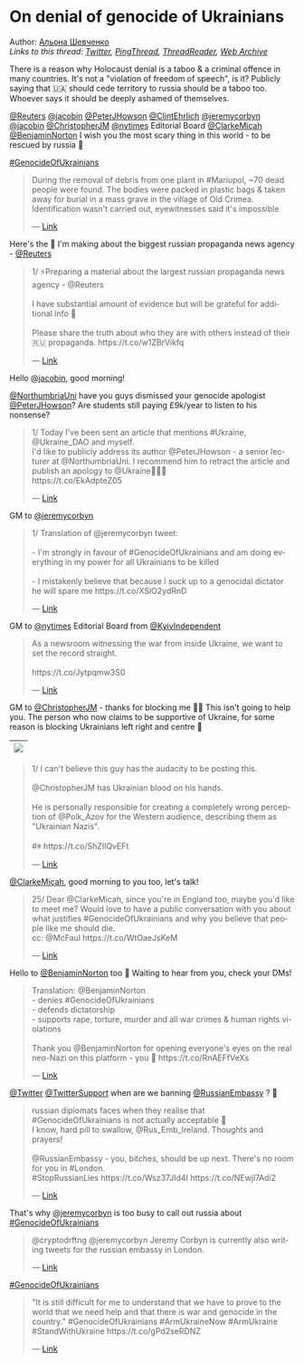 # On denial of genocide of Ukrainians

Author: [Альона Шевченко](https://twitter.com/cryptodrftng)  
*Links to this thread: [Twitter](https://twitter.com/cryptodrftng/status/1530420121008754688), [PingThread](https://pingthread.com/thread/1530420121008754688), [ThreadReader](https://threadreaderapp.com/thread/1530420121008754688.html), [Web Archive](https://web.archive.org/web/*/https://twitter.com/cryptodrftng/status/1530420121008754688)*

There is a reason why Holocaust denial is a taboo & a criminal offence in many countries. It's not a "violation of freedom of speech", is it? 
Publicly saying that 🇺🇦 should cede territory to russia should be a taboo too. Whoever says it should be deeply ashamed of themselves.

[@Reuters](https://twitter.com/Reuters) [@jacobin](https://twitter.com/jacobin) [@PeterJHowson](https://twitter.com/PeterJHowson) [@ClintEhrlich](https://twitter.com/ClintEhrlich) [@jeremycorbyn](https://twitter.com/jeremycorbyn) [@jacobin](https://twitter.com/jacobin) [@ChristopherJM](https://twitter.com/ChristopherJM) [@nytimes](https://twitter.com/nytimes) Editorial Board [@ClarkeMicah](https://twitter.com/ClarkeMicah) [@BenjaminNorton](https://twitter.com/BenjaminNorton) 
I wish you the most scary thing in this world - to be rescued by russia 💞

[#GenocideOfUkrainians](https://twitter.com/hashtag/GenocideOfUkrainians)

<blockquote class="twitter-tweet">
    <p lang="en" dir="ltr">
    During the removal of debris from one plant in #Mariupol, ~70 dead people were found. The bodies were packed in plastic bags &amp; taken away for burial in a mass grave in the village of Old Crimea. Identification wasn&#39;t carried out, eyewitnesses said it&#39;s impossible<br />
    </p>
    &mdash; <a href="https://twitter.com/OlenaHalushka/status/1530126830849638403">Link</a>
</blockquote>

Here's the 🧵 I'm making about the biggest russian propaganda news agency - [@Reuters](https://twitter.com/Reuters)

<blockquote class="twitter-tweet">
    <p lang="en" dir="ltr">
    1/ ⚡️Preparing a material about the largest russian propaganda news agency - @Reuters <br />
    <br />
    I have substantial amount of evidence but will be grateful for additional info 💅 <br />
    <br />
    Please share the truth about who they are with others instead of their 🇷🇺 propaganda. https://t.co/w1ZBrVikfq<br />
    </p>
    &mdash; <a href="https://twitter.com/cryptodrftng/status/1527477049438371841">Link</a>
</blockquote>

Hello [@jacobin](https://twitter.com/jacobin), good morning! 

[@NorthumbriaUni](https://twitter.com/NorthumbriaUni) have you guys dismissed your genocide apologist [@PeterJHowson](https://twitter.com/PeterJHowson)? Are students still paying £9k/year to listen to his nonsense?

<blockquote class="twitter-tweet">
    <p lang="en" dir="ltr">
    1/ Today I&#39;ve been sent an article that mentions #Ukraine, @Ukraine_DAO and myself. <br />
    I&#39;d like to publicly address its author @PeterJHowson - a senior lecturer at @NorthumbriaUni. I recommend him to retract the article and publish an apology to @Ukraine🧵🇺🇦<br />
    https://t.co/EkAdpteZ05<br />
    </p>
    &mdash; <a href="https://twitter.com/cryptodrftng/status/1505576857793671176">Link</a>
</blockquote>

GM to [@jeremycorbyn](https://twitter.com/jeremycorbyn)

<blockquote class="twitter-tweet">
    <p lang="en" dir="ltr">
    1/ Translation of @jeremycorbyn tweet:<br />
    <br />
    - I&#39;m strongly in favour of #GenocideOfUkrainians and am doing everything in my power for all Ukrainians to be killed<br />
    <br />
    - I mistakenly believe that because I suck up to a genocidal dictator he will spare me https://t.co/XSlO2ydRnD<br />
    </p>
    &mdash; <a href="https://twitter.com/cryptodrftng/status/1526508315609636864">Link</a>
</blockquote>

GM to [@nytimes](https://twitter.com/nytimes) Editorial Board from [@KyivIndependent](https://twitter.com/KyivIndependent)

<blockquote class="twitter-tweet">
    <p lang="en" dir="ltr">
    As a newsroom witnessing the war from inside Ukraine, we want to set the record straight. <br />
    <br />
    https://t.co/Jytpqmw3S0<br />
    </p>
    &mdash; <a href="https://twitter.com/KyivIndependent/status/1529158585300799488">Link</a>
</blockquote>

GM to [@ChristopherJM](https://twitter.com/ChristopherJM) - thanks for blocking me 💙💛 This isn't going to help you. The person who now claims to be supportive of Ukraine, for some reason is blocking Ukrainians left right and centre 🤣

| [![](https://pbs.twimg.com/media/FT0tlgnWAAE1Vxx.jpg)](https://pbs.twimg.com/media/FT0tlgnWAAE1Vxx.jpg) |
| :-: |

<blockquote class="twitter-tweet">
    <p lang="en" dir="ltr">
    1/ I can&#39;t believe this guy has the audacity to be posting this.<br />
    <br />
    @ChristopherJM has Ukrainian blood on his hands. <br />
    <br />
    He is personally responsible for creating a completely wrong perception of @Polk_Azov for the Western audience, describing them as &#34;Ukrainian Nazis&#34;.<br />
    <br />
    #ꑭ https://t.co/ShZIlQvEFt<br />
    </p>
    &mdash; <a href="https://twitter.com/cryptodrftng/status/1526353509356011520">Link</a>
</blockquote>

[@ClarkeMicah](https://twitter.com/ClarkeMicah), good morning to you too, let's talk!

<blockquote class="twitter-tweet">
    <p lang="en" dir="ltr">
    25/ Dear @ClarkeMicah, since you&#39;re in England too, maybe you&#39;d like to meet me? Would love to have a public conversation with you about what justifies #GenocideOfUkrainians and why you believe that people like me should die. <br />
    cc: @McFaul https://t.co/WtOaeJsKeM<br />
    </p>
    &mdash; <a href="https://twitter.com/cryptodrftng/status/1528617937317285888">Link</a>
</blockquote>

Hello to [@BenjaminNorton](https://twitter.com/BenjaminNorton) too 💞
Waiting to hear from you, check your DMs!

<blockquote class="twitter-tweet">
    <p lang="en" dir="ltr">
    Translation: @BenjaminNorton <br />
    - denies #GenocideOfUkrainians <br />
    - defends dictatorship<br />
    - supports rape, torture, murder and all war crimes &amp; human rights violations<br />
    <br />
    Thank you @BenjaminNorton for opening everyone&#39;s eyes on the real neo-Nazi on this platform - you 🤝 https://t.co/RnAEFfVeXs<br />
    </p>
    &mdash; <a href="https://twitter.com/cryptodrftng/status/1525704540506529792">Link</a>
</blockquote>

[@Twitter](https://twitter.com/Twitter) [@TwitterSupport](https://twitter.com/TwitterSupport) when are we banning [@RussianEmbassy](https://twitter.com/RussianEmbassy) ? 👀

<blockquote class="twitter-tweet">
    <p lang="en" dir="ltr">
    russian diplomats faces when they realise that #GenocideOfUkrainians is not actually acceptable 🤯<br />
    I know, hard pill to swallow, @Rus_Emb_Ireland. Thoughts and prayers! <br />
    <br />
    @RussianEmbassy - you, bitches, should be up next. There&#39;s no room for you in #London. <br />
     #StopRussianLies https://t.co/Wsz37JId4I https://t.co/NEwjl7Adi2<br />
    </p>
    &mdash; <a href="https://twitter.com/cryptodrftng/status/1511375089111085060">Link</a>
</blockquote>

That's why [@jeremycorbyn](https://twitter.com/jeremycorbyn) is too busy to call out russia about [#GenocideOfUkrainians](https://twitter.com/hashtag/GenocideOfUkrainians)

<blockquote class="twitter-tweet">
    <p lang="en" dir="ltr">
    @cryptodrftng @jeremycorbyn Jeremy Corbyn is currently also writing tweets for the russian embassy in London.<br />
    </p>
    &mdash; <a href="https://twitter.com/CCwafee/status/1530429109096132608">Link</a>
</blockquote>

[#GenocideOfUkrainians](https://twitter.com/hashtag/GenocideOfUkrainians)

<blockquote class="twitter-tweet">
    <p lang="en" dir="ltr">
    &#34;It is still difficult for me to understand that we have to prove to the world that we need help and that there is war and genocide in the country.&#34; #GenocideOfUkrainians #ArmUkraineNow #ArmUkraine #StandWithUkraine https://t.co/gPd2seRDNZ<br />
    </p>
    &mdash; <a href="https://twitter.com/cryptodrftng/status/1530405953874673664">Link</a>
</blockquote>
